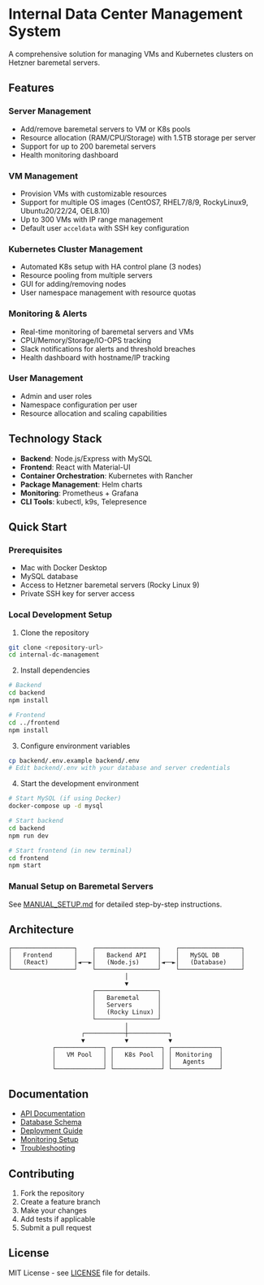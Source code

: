 # Internal Data Center Management System

A comprehensive solution for managing VMs and Kubernetes clusters on Hetzner baremetal servers.

## Features

### Server Management
- Add/remove baremetal servers to VM or K8s pools
- Resource allocation (RAM/CPU/Storage) with 1.5TB storage per server
- Support for up to 200 baremetal servers
- Health monitoring dashboard

### VM Management
- Provision VMs with customizable resources
- Support for multiple OS images (CentOS7, RHEL7/8/9, RockyLinux9, Ubuntu20/22/24, OEL8.10)
- Up to 300 VMs with IP range management
- Default user `acceldata` with SSH key configuration

### Kubernetes Cluster Management
- Automated K8s setup with HA control plane (3 nodes)
- Resource pooling from multiple servers
- GUI for adding/removing nodes
- User namespace management with resource quotas

### Monitoring & Alerts
- Real-time monitoring of baremetal servers and VMs
- CPU/Memory/Storage/IO-OPS tracking
- Slack notifications for alerts and threshold breaches
- Health dashboard with hostname/IP tracking

### User Management
- Admin and user roles
- Namespace configuration per user
- Resource allocation and scaling capabilities

## Technology Stack

- **Backend**: Node.js/Express with MySQL
- **Frontend**: React with Material-UI
- **Container Orchestration**: Kubernetes with Rancher
- **Package Management**: Helm charts
- **Monitoring**: Prometheus + Grafana
- **CLI Tools**: kubectl, k9s, Telepresence

## Quick Start

### Prerequisites
- Mac with Docker Desktop
- MySQL database
- Access to Hetzner baremetal servers (Rocky Linux 9)
- Private SSH key for server access

### Local Development Setup

1. Clone the repository
```bash
git clone <repository-url>
cd internal-dc-management
```

2. Install dependencies
```bash
# Backend
cd backend
npm install

# Frontend
cd ../frontend
npm install
```

3. Configure environment variables
```bash
cp backend/.env.example backend/.env
# Edit backend/.env with your database and server credentials
```

4. Start the development environment
```bash
# Start MySQL (if using Docker)
docker-compose up -d mysql

# Start backend
cd backend
npm run dev

# Start frontend (in new terminal)
cd frontend
npm start
```

### Manual Setup on Baremetal Servers

See [MANUAL_SETUP.md](docs/MANUAL_SETUP.md) for detailed step-by-step instructions.

## Architecture

```
┌─────────────────┐    ┌─────────────────┐    ┌─────────────────┐
│   Frontend      │    │   Backend API   │    │   MySQL DB      │
│   (React)       │◄──►│   (Node.js)     │◄──►│   (Database)    │
└─────────────────┘    └─────────────────┘    └─────────────────┘
                                │
                                ▼
                       ┌─────────────────┐
                       │   Baremetal     │
                       │   Servers       │
                       │   (Rocky Linux) │
                       └─────────────────┘
                                │
                    ┌───────────┼───────────┐
                    ▼           ▼           ▼
            ┌─────────────┐ ┌─────────────┐ ┌─────────────┐
            │   VM Pool   │ │   K8s Pool  │ │ Monitoring  │
            │             │ │             │ │   Agents    │
            └─────────────┘ └─────────────┘ └─────────────┘
```

## Documentation

- [API Documentation](docs/API.md)
- [Database Schema](docs/DATABASE.md)
- [Deployment Guide](docs/DEPLOYMENT.md)
- [Monitoring Setup](docs/MONITORING.md)
- [Troubleshooting](docs/TROUBLESHOOTING.md)

## Contributing

1. Fork the repository
2. Create a feature branch
3. Make your changes
4. Add tests if applicable
5. Submit a pull request

## License

MIT License - see [LICENSE](LICENSE) file for details.